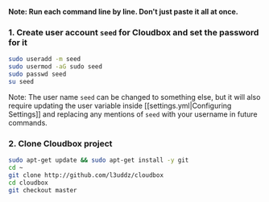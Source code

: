 **Note: Run each command line by line. Don't just paste it all at once.**

###  1. Create user account `seed` for Cloudbox and set the password for it ### 
```bash
sudo useradd -m seed
sudo usermod -aG sudo seed
sudo passwd seed
su seed
```

Note: The user name `seed` can be changed to something else, but it will also require updating the user variable inside [[settings.yml|Configuring Settings]] and replacing any mentions of `seed` with your username in future commands.


### 2. Clone Cloudbox project ### 

```bash
sudo apt-get update && sudo apt-get install -y git
cd ~
git clone http://github.com/l3uddz/cloudbox
cd cloudbox
git checkout master
```